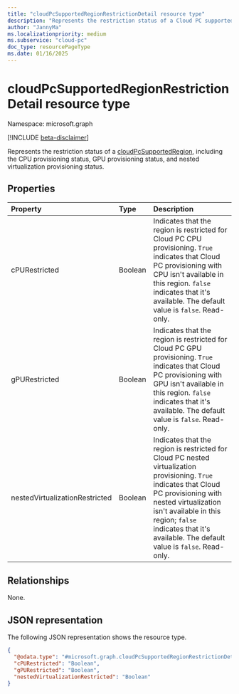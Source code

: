 ```yaml
---
title: "cloudPcSupportedRegionRestrictionDetail resource type"
description: "Represents the restriction status of a Cloud PC supported region, including the CPU provisioning status, GPU provisioning status, and nested virtualization provisioning status."
author: "JannyMa"
ms.localizationpriority: medium
ms.subservice: "cloud-pc"
doc_type: resourcePageType
ms.date: 01/16/2025
---
```


# cloudPcSupportedRegionRestrictionDetail resource type

Namespace: microsoft.graph

[!INCLUDE [beta-disclaimer](../../includes/beta-disclaimer.md)]

Represents the restriction status of a [cloudPcSupportedRegion](../resources/cloudpcsupportedregion.md), including the CPU provisioning status, GPU provisioning status, and nested virtualization provisioning status.

## Properties

| Property                       | Type       | Description |
|:-------------------------------|:-----------|:---------------------------------------------------------------------------------------------------------------------------------------------------------------------------------------------------------------------------------------- |
| cPURestricted                  | Boolean    | Indicates that the region is restricted for Cloud PC CPU provisioning. `True` indicates that Cloud PC provisioning with CPU isn't available in this region. `false` indicates that it's available. The default value is `false`. Read-only. |
| gPURestricted                  | Boolean    | Indicates that the region is restricted for Cloud PC GPU provisioning. `True` indicates that Cloud PC provisioning with GPU isn't available in this region. `false` indicates that it's available. The default value is `false`. Read-only. |
| nestedVirtualizationRestricted | Boolean    | Indicates that the region is restricted for Cloud PC nested virtualization provisioning. `True` indicates that Cloud PC provisioning with nested virtualization isn't available in this region; `false` indicates that it's available. The default value is `false`. Read-only. |

## Relationships

None.

## JSON representation

The following JSON representation shows the resource type.

<!-- {
  "blockType": "resource",
  "@odata.type": "microsoft.graph.cloudPcSupportedRegionRestrictionDetail"
}
-->

``` json
{
  "@odata.type": "#microsoft.graph.cloudPcSupportedRegionRestrictionDetail",
  "cPURestricted": "Boolean",
  "gPURestricted": "Boolean",
  "nestedVirtualizationRestricted": "Boolean"
}
```